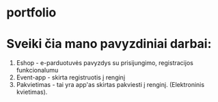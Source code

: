 # portfolio
# Sveiki čia mano pavyzdiniai darbai:

1. Eshop - e-parduotuvės pavyzdys su prisijungimo, registracijos funkcionalumu
2. Event-app - skirta registruotis į renginį
3. Pakvietimas - tai yra app'as skirtas pakviesti į renginį. (Elektroninis kvietimas).